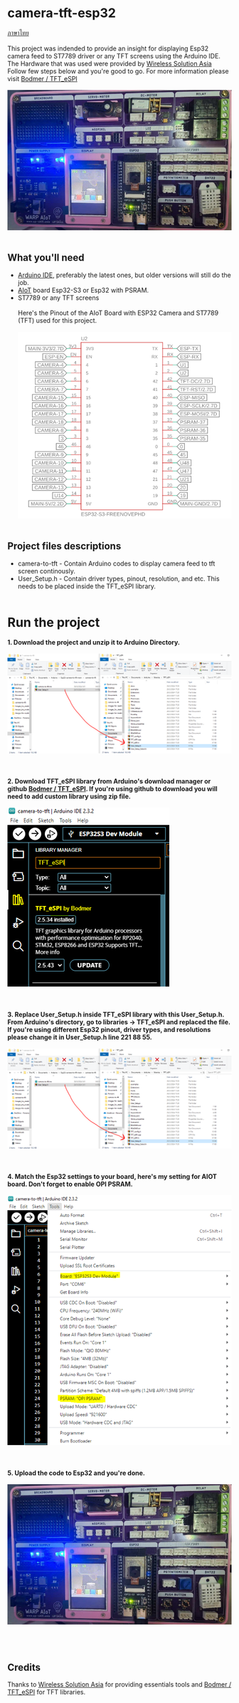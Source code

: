 # camera-tft-esp32
[ภาษาไทย](https://github.com/San279/Esp32-camera-to-tft/blob/main/README-th.md)
<br/>
<br/>
This project was indended to provide an insight for displaying Esp32 camera feed to ST7789 driver or any TFT screens using the Arduino IDE. The Hardware that was used were provided by [Wireless Solution Asia](https://wirelesssolution.asia/) Follow few steps below and you're good to go. For more information please visit [Bodmer / TFT_eSPI](https://github.com/Bodmer/TFT_eSPI/blob/master/README.md)<br/> <br/>
![alt_text](/images-for-readme/AIOT.PNG)
<br/> <br/>
## What you'll need
- [Arduino IDE](https://www.arduino.cc/en/software), preferably the latest ones, but older versions will still do the job.
- [AIoT](https://wirelesssolution.asia/) board Esp32-S3 or Esp32 with PSRAM.
- ST7789 or any TFT screens <br/> <br/>
  Here's the Pinout of the AIoT Board with ESP32 Camera and ST7789 (TFT) used for this project. <br/> <br/>
  ![alt_text](/images-for-readme/pinout.PNG)
 <br/> <br/>
## Project files descriptions
- camera-to-tft - Contain Arduino codes to display camera feed to tft screen continously.
- User_Setup.h - Contain driver types, pinout, resolution, and etc. This needs to be placed inside the TFT_eSPI library.  <br/> <br/>
 # Run the project
<strong> 1. Download the project and unzip it to Arduino Directory. </strong> <br/> <br/>
![alt_text](/images-for-readme/replace.PNG)
 <br/> <br/> <br/> <br/>
<strong> 2. Download TFT_eSPI library from Arduino's download manager or github [Bodmer / TFT_eSPI](https://github.com/Bodmer/TFT_eSPI/blob/master/README.md). If you're using github to download you will need to add custom library using zip file. </strong> <br/> <br/>
![alt_text](/images-for-readme/library_manager.PNG)
 <br/> <br/><br/> <br/>
<strong> 3. Replace User_Setup.h inside TFT_eSPI library with this User_Setup.h. From Arduino's directory, go to libraries -> TFT_eSPI and replaced the file.
If you're using different Esp32 pinout, driver types, and resolutions please change it in User_Setup.h line 221 88 55. </strong>  <br/> <br/>
![alt_text](/images-for-readme/replace.PNG)
 <br/> <br/> <br/> <br/>
<strong> 4. Match the Esp32 settings to your board, here's my setting for AIOT board. Don't forget to enable OPI PSRAM. </strong> <br/> <br/>
 ![alt_text](/images-for-readme/esp_setup.PNG)
 <br/> <br/> <br/> <br/>
<strong> 5. Upload the code to Esp32 and you're done. </strong> <br/> <br/>
![alt_text](/images-for-readme/AIOT.PNG)
 <br/> <br/> <br/> <br/>
## Credits
Thanks to [Wireless Solution Asia](https://wirelesssolution.asia/) for providing essentials tools and [Bodmer / TFT_eSPI](https://github.com/Bodmer/TFT_eSPI/blob/master/README.md) for TFT libraries.
